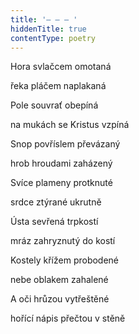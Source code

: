 ```yaml
---
title: '– – – '
hiddenTitle: true
contentType: poetry
---
```


<section>

Hora svlačcem omotaná

řeka pláčem naplakaná

Pole souvrať obepíná

na mukách se Kristus vzpíná

Snop povříslem převázaný

hrob hroudami zaházený

Svíce plameny protknuté

srdce ztýrané ukrutně

Ústa sevřená trpkostí

mráz zahryznutý do kostí

Kostely křížem probodené

nebe oblakem zahalené

A oči hrůzou vytřeštěné

hořící nápis přečtou v stěně

</section>
